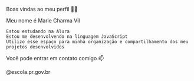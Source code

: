 Boas vindas ao meu perfil 💙💙

Meu nome é Marie Charma Vil

    Estou estudando na Alura
    Estou me desenvolvendo na linguagem JavaScript
    Utilizo esse espaço para minha organização e compartilhamento dos meu projetos desenvolvidos

Você pode entrar em contato comigo 📫

@escola.pr.gov.br

